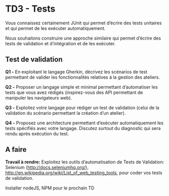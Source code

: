 # TD3 - Tests

Vous connaissez certainement JUnit qui permet d’écrire des tests unitaires et qui permet de les exécuter automatiquement.

Nous souhaitons construire une approche similaire qui permet d’écrire des tests de validation et d’intégration et de les exécuter.

## Test de validation

**Q1 -** En exploitant le langage Gherkin, décrivez les scénarios de test permettant de valider les fonctionnalités relatives à la gestion des ateliers.

**Q2 -** Proposer un langage simple et minimal permettant d’automatiser les tests que vous avez rédigés (inspirez-vous des API permettant de manipuler les navigateurs web). 

**Q3 -** Exploitez votre langage pour rédiger un test de validation (celui de la validation du scénario permettant la création d’un atelier).

**Q4 -** Proposez une architecture permettant d’exécuter automatiquement les tests spécifiés avec votre langage. Discutez surtout du diagnostic qui sera rendu après exécution du test.

## A faire

**Travail à rendre:** Exploitez les outils d’automatisation de Tests de Validation: Selenium (http://docs.seleniumhq.org/), http://en.wikipedia.org/wiki/List_of_web_testing_tools, pour coder vos tests de validation.

Installer nodeJS, NPM pour le prochain TD